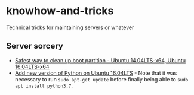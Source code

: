 # knowhow-and-tricks
Technical tricks for maintaining servers or whatever

## Server sorcery
- [Safest way to clean up boot partition - Ubuntu 14.04LTS-x64, Ubuntu 16.04LTS-x64](https://gist.github.com/ipbastola/2760cfc28be62a5ee10036851c654600)
- [Add new version of Python on Ubuntu 16.04LTS](https://linuxize.com/post/how-to-install-python-3-7-on-ubuntu-18-04/) - Note that it was necessary to run `sudo apt-get update` before finally being able to `sudo apt install python3.7`.
